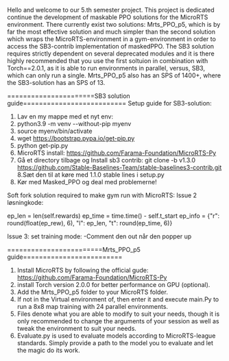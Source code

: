 Hello and welcome to our 5.th semester project. This project is dedicated continue the development of maskable PPO solutions for the MicroRTS environment. 
There currently exist two solutions: Mrts_PPO_p5, which is by far the most effective solution and much simpler than the second solution which wraps the MicroRTS-environment in a gym-environment in order to access the SB3-contrib implementation of maskedPPO. The SB3 solution requires strictly dependent on several deprecated modules and it is there highly recommended that you use the first soltuion in combination with Torch==2.0.1, as it is able to run environments in parallel, versus, SB3, which can only run a single. Mrts_PPO_p5 also has an SPS of 1400+, where the SB3-solution has an SPS of 13.

======================SB3 solution guide==========================
Setup guide for SB3-solution:
1. Lav en my mappe med et nyt env:
2. python3.9 -m venv --without-pip myenv
3. source myenv/bin/activate
4. wget https://bootstrap.pypa.io/get-pip.py
5. python get-pip.py
6. MicroRTS install: https://github.com/Farama-Foundation/MicroRTS-Py
7. Gå et directory tilbage og Install sb3 contrib: git clone -b v1.3.0 https://github.com/Stable-Baselines-Team/stable-baselines3-contrib.git
8.Sæt den til at køre med 1.1.0 stable lines i setup.py
9. Kør med Masked_PPO og deal med problemerne!

Soft fork solution required to make gym run with MicroRTS:
Issue 2 løsningkode: 

ep_len = len(self.rewards)
ep_time = time.time() - self.t_start
ep_info = {"r": round(float(ep_rew), 6), "l": ep_len, "t": round(ep_time, 6)}

Issue 3: set training mode:
 -Comment den out når den popper up

========================Mrts_PPO_p5 guide=========================
1. Install MicroRTS by following the official gude: https://github.com/Farama-Foundation/MicroRTS-Py
2. install Torch version 2.0.0 for better performance on GPU (optional).
3. Add the Mrts_PPO_p5 folder to your MicroRTS folder.
4. If not in the Virtual environment of, then enter it and execute main.Py to run a 8x8 map training with 24 parallel environments.
5. Files denote what you are able to modify to suit your needs, though it is only recommended to change the arguments of your session as well as tweak the environment to suit your needs.
6. Evaluate.py is used to evaluate models according to MicroRTS-league standards. Simply provide a path to the model you to evaluate and let the magic do its work. 
